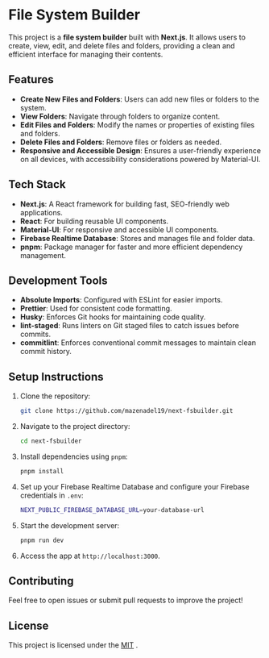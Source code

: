 # File System Builder

This project is a **file system builder** built with **Next.js**. It allows users to create, view, edit, and delete files and folders, providing a clean and efficient interface for managing their contents.

## Features

-   **Create New Files and Folders**: Users can add new files or folders to the system.
-   **View Folders**: Navigate through folders to organize content.
-   **Edit Files and Folders**: Modify the names or properties of existing files and folders.
-   **Delete Files and Folders**: Remove files or folders as needed.
-   **Responsive and Accessible Design**: Ensures a user-friendly experience on all devices, with accessibility considerations powered by Material-UI.

## Tech Stack

-   **Next.js**: A React framework for building fast, SEO-friendly web applications.
-   **React**: For building reusable UI components.
-   **Material-UI**: For responsive and accessible UI components.
-   **Firebase Realtime Database**: Stores and manages file and folder data.
-   **pnpm**: Package manager for faster and more efficient dependency management.

## Development Tools

-   **Absolute Imports**: Configured with ESLint for easier imports.
-   **Prettier**: Used for consistent code formatting.
-   **Husky**: Enforces Git hooks for maintaining code quality.
-   **lint-staged**: Runs linters on Git staged files to catch issues before commits.
-   **commitlint**: Enforces conventional commit messages to maintain clean commit history.

## Setup Instructions

1. Clone the repository:
    ```bash
    git clone https://github.com/mazenadel19/next-fsbuilder.git
    ```
2. Navigate to the project directory:
    ```bash
    cd next-fsbuilder
    ```
3. Install dependencies using `pnpm`:
    ```bash
    pnpm install
    ```
4. Set up your Firebase Realtime Database and configure your Firebase credentials in `.env`:
    ```bash
    NEXT_PUBLIC_FIREBASE_DATABASE_URL=your-database-url
    ```
5. Start the development server:

    ```bash
    pnpm run dev
    ```

6. Access the app at `http://localhost:3000`.

## Contributing

Feel free to open issues or submit pull requests to improve the project!

## License

This project is licensed under the [MIT](License.md)
.
